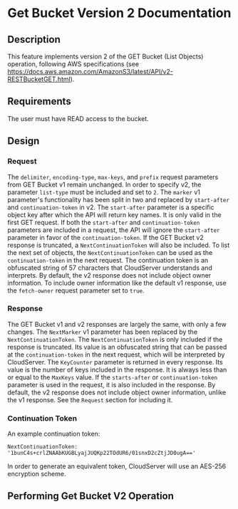 # Get Bucket Version 2 Documentation

## Description

This feature implements version 2 of the GET Bucket (List Objects)
operation, following AWS specifications
(see https://docs.aws.amazon.com/AmazonS3/latest/API/v2-RESTBucketGET.html).

## Requirements

The user must have READ access to the bucket.

## Design

### Request

The `delimiter`, `encoding-type`, `max-keys`, and `prefix` request parameters
from GET Bucket v1 remain unchanged.
In order to specify v2, the parameter `list-type` must be included and
set to `2`.
The `marker` v1 parameter's functionality has been split in two and replaced by
`start-after` and `continuation-token` in v2. The `start-after` parameter is
a specific object key after which the API will return key names. It is only
valid in the first GET request. If both the `start-after` and
`continuation-token` parameters are included in a request, the API will
ignore the `start-after` parameter in favor of the `continuation-token`.
If the GET Bucket v2 response is truncated, a `NextContinuationToken` will
also be included. To list the next set of objects, the `NextContinuationToken`
can be used as the `continuation-token` in the next request. The continuation
token is an obfuscated string of 57 characters that CloudServer understands and
interprets.
By default, the v2 response does not include object owner information. To
include owner information like the default v1 response, use the `fetch-owner`
request parameter set to `true`.

### Response

The GET Bucket v1 and v2 responses are largely the same, with only a few changes.
The `NextMarker` v1 parameter has been replaced by the
`NextContinuationToken`. The `NextContinuationToken` is only included if
the response is truncated. Its value is an obfuscated string that can be passed
at the `continuation-token` in the next request, which will be interpreted by
CloudServer.
The `KeyCounter` parameter is returned in every response. Its value is the
number of keys included in the response. It is always less than or equal to
the `MaxKeys` value.
If the `starts-after` or `continuation-token` parameter is used in the
request, it is also included in the response.
By default, the v2 response does not include object owner information, unlike
the v1 response. See the `Request` section for including it.

### Continuation Token

An example continuation token: 

```
NextContinuationToken: '1bunC4s+crlZNAAbKUGBLyajJUQKp22TOdUR6/01snxD2cZtjJD0ugA=='
```

In order to generate an equivalent token, CloudServer will use an AES-256
encryption scheme.

## Performing Get Bucket V2 Operation